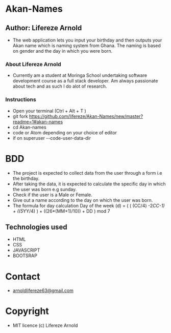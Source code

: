 # Akan-Names
## Author: Lifereze Arnold
* The web application lets you input your birthday and then outputs your Akan name which is naming system from Ghana. The naming is based on gender and the day in which you were born.
### About Lifereze Arnold
* Currently am a student at Moringa School undertaking software development course as a full stack developer. Am always passionate about tech and as such I do alot of research.
### Instructions
* Open your terminal (Ctrl + Alt + T )
* git fork https://github.com/lifereze/Akan-Names/new/master?readme=1#akan-names
* cd Akan-names
* code or Atom depending on your choice of editor
* if on superuser --code-user-data-dir
# BDD
* The project is expected to collect data from the user through a form i.e the birthday.
* After taking the data, it is expected to calculate the specific day in which the user was born e.g sunday.
* Check if the user is a Male or Female.
* Give out a name according to the day on which the user was born.
* The formula for day calculation Day of the week (d) = ( ( (CC/4) -2*CC-1) + ((5*YY/4) ) + ((26*(MM+1)/10)) + DD ) mod 7
## Technologies used
* HTML
* CSS
* JAVASCRIPT
* BOOTSRAP
# Contact 
* arnoldlifereze63@gmail.com
# Copyright
* MIT licence (c) Lifereze Arnold
